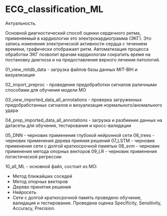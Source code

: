 # ECG_classification_ML
Актуальность.

Основной диагностический способ оценки сердечного ритма, 
применяемый в кардиологии это электрокардиограмма (ЭКГ). 
Это запись изменения электрической активности сердца с течением времени, 
графически отображает ритм. Автоматизация процесса обработки ЭКГ позволит 
врачам кардиологам сократить время на постановку диагноза и на предоставления 
верного лечения патологий.

01_view_mitdb_data - загрузка файлов базы данных MIT-BIH и визуализация

02_import_preproc - проведение предобработки сигналов раличными способами для обучения модели МО

03_view_imported_data_all_annotations - проверка загруженных предобработанных сигналов и визуализация нормального/аномального удара

04_prep_imported_data_all_annotations - загрузка и разбиение данных на датасеты для обучения, тестирования и кросс-валидации

05_DNN - черновик применения глубокой нейронной сети
06_trees - черновик применения дерева прияния решений
07_LSTM - черновик применения сети с долгой краткосрочной памятью
08_svm - черновик применения метода опорных векторов
09_LR - черновик применения логистической регрессии

10_all_ML - основной файл, состоит из МО:
- Метод ближайших соседей
- Метод опорных векторов
- Дерево принятия решения
- Нейросеть
- Сети с долгой краткосрочной память
проведено обучение, валидация и тестирование. 
Проведена оценка Specificity, Sensitivity, Accuracy, Precision.
